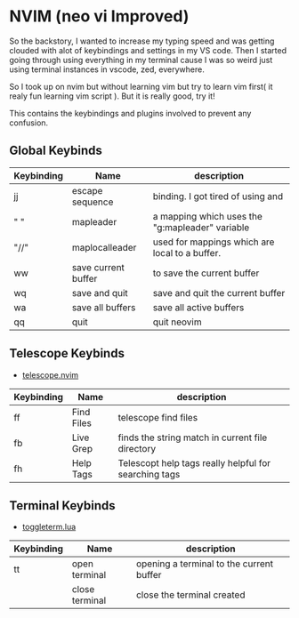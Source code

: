 # NVIM (neo vi Improved)

So the backstory, I wanted to increase my typing speed and was getting clouded with alot of keybindings and settings in my VS code.
Then I started going through using everything in my terminal cause I was so weird just using terminal instances in vscode, zed, everywhere.

So I took up on nvim but without learning vim but try to learn vim first( it realy fun learning vim script ).
But it is really good, try it!

This contains the keybindings and plugins involved to prevent any confusion.

## Global Keybinds

| Keybinding | Name | description |
| ------------- | -------------- | -------------- |
|jj  | escape sequence | <ESC> binding. I got tired of using <ESC> and <C-c> |
| " " | mapleader | a mapping which uses the "g:mapleader" variable |
| "//" | maplocalleader | used for mappings which are local to a buffer. |
| <leader>ww | save current buffer | to save the current buffer |
| <leader>wq | save and quit | save and quit the current buffer |
| <leader>wa | save all buffers | save all active buffers |
| <leader>qq | quit | quit neovim  |


## Telescope Keybinds
- [telescope.nvim](lua/plugins/nvim-telescope.lua)

| Keybinding | Name | description |
| ------------- | -------------- | -------------- |
|<leader>ff  | Find Files | telescope find files|
| <leader>fb | Live Grep | finds the string match in current file directory |
| <leader>fh | Help Tags | Telescopt help tags really helpful for searching tags |


## Terminal Keybinds
- [toggleterm.lua](lua/plugins/toggleterm.lua)

| Keybinding | Name | description |
| ------------- | -------------- | -------------- |
|<leader>tt  | open terminal | opening a terminal to the current buffer |
| <leader><Esc> | close terminal | close the terminal created|
